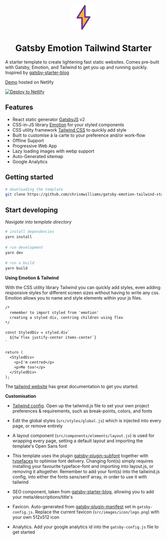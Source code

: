 <p align="center">
  <a href="https://www.gatsbyjs.org">
    <img alt="Gatsby" src="./src/images/icon/logo.png" width="80" />
  </a>
</p>
<h1 align="center">
  Gatsby Emotion Tailwind Starter
</h1>

A starter template to create lightening fast static websites. Comes pre-built with Gatsby, Emotion, and Tailwind to get you up and running quickly. Inspired by [gatsby-starter-blog](https://github.com/gatsbyjs/gatsby-starter-blog)

[Demo](https://gatsby-emotion-tailwind-starter.netlify.com) hosted on Netlify

[![Deploy to Netlify](https://www.netlify.com/img/deploy/button.svg)](https://app.netlify.com/start/deploy?repository=https://github.com/chrismwilliams/gatsby-emotion-tailwind-starter)

## Features

- React static generator [GatsbyJS](https://www.gatsbyjs.org/) v2
- CSS-in-JS library [Emotion](https://emotion.sh/) for your styled components
- CSS utility framework [Tailwind CSS](https://tailwindcss.com/docs/what-is-tailwind/) to quickly add style
- Built to customise à la carte to your preference and/or work-flow
- Offline Support
- Progressive Web App
- Lazy loading images with webp support
- Auto-Generated sitemap
- Google Analytics

## Getting started

```sh
# downloading the template
git clone https://github.com/chrismwilliams/gatsby-emotion-tailwind-starter.git
```

## Start developing

_Navigate into template directory_

```sh
# install dependencies
yarn install

# run development
yarn dev

# run a build
yarn build
```

**Using Emotion & Tailwind**

With the CSS utility library Tailwind you can quickly add styles, even adding responsive styles for different screen sizes without having to write any css. Emotion allows you to name and style elements within your js files.

```JSX
/*
  remember to import styled from 'emotion'
  creating a styled div, centring children using flex
*/

const StyledDiv = styled.div`
  ${tw`flex justify-center items-center`}
`

return (
  <StyledDiv>
    <p>I'm centred</p>
    <p>Me too!</p>
  </StyledDiv>
);
```

The [tailwind website](https://tailwindcss.com/docs/what-is-tailwind/) has great documentation to get you started.

**Customisation**

- [Tailwind config](https://tailwindcss.com/docs/configuration). Open up the tailwind.js file to set your own project preferences & requirements, such as break-points, colors, and fonts

- Edit the global styles (`src/styles/global.js`) which is injected into every page, or remove entirely

- A layout component (`src/components/elements/layout.js`) is used for wrapping every page, setting a default layout and importing the template's Open Sans font

- This template uses the plugin [gatsby-plugin-subfont](https://github.com/gatsbyjs/gatsby/tree/master/packages/gatsby-plugin-subfont#readme) together with [typefaces](https://github.com/KyleAMathews/typefaces/blob/master/README.md) to optimise font delivery. Changing font(s) simply requires installing your favourite typeface-font and importing into layout.js, or removing it altogether. Remember to add your font(s) into the tailwind.js config, into either the fonts sans/serif array, in order to use it with tailwind

- SEO component, taken from [gatsby-starter-blog](https://github.com/gatsbyjs/gatsby-starter-blog), allowing you to add your meta/descriptions/title's

- Favicon. Auto-generated from [gatsby-plugin-manifest](https://github.com/gatsbyjs/gatsby/tree/master/packages/gatsby-plugin-manifest#readme) set in `gatsby-config.js`. Replace the current favicon (`src/images/icon/logo.png`) with your own 512x512 icon

- Analytics. Add your google analytics id into the `gatsby-config.js` file to get started
